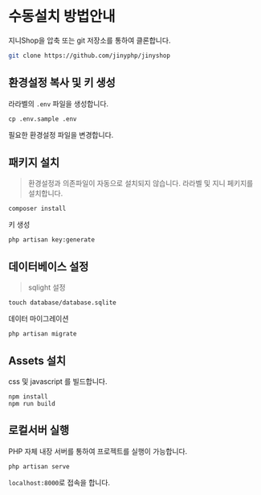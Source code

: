 # 수동설치 방법안내
지니Shop을 압축 또는 git 저장소를 통하여 클론합니다.

```bash
git clone https://github.com/jinyphp/jinyshop
```



## 환경설정 복사 및 키 생성
라라벨의 `.env` 파일을 생성합니다.

```
cp .env.sample .env
```

필요한 환경설정 파일을 변경합니다.


## 패키지 설치
> 환경설정과 의존파일이 자동으로 설치되지 않습니다.
라라벨 및 지니 페키지를 설치합니다.

```
composer install
```

키 생성
```
php artisan key:generate
```

## 데이터베이스 설정

> sqlight 설정
```
touch database/database.sqlite
```

데이터 마이그레이션
```
php artisan migrate
```

## Assets 설치
css 및 javascript 를 빌드합니다.
```
npm install
npm run build
```

## 로컬서버 실행
PHP 자체 내장 서버를 통하여 프로젝트를 실행이 가능합니다.

```
php artisan serve
```

`localhost:8000`로 접속을 합니다.
